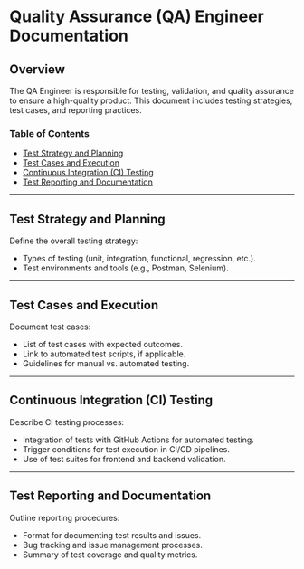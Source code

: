 # Quality Assurance (QA) Engineer Documentation

## Overview

The QA Engineer is responsible for testing, validation, and quality assurance to ensure a high-quality product. This document includes testing strategies, test cases, and reporting practices.

### Table of Contents

- [Test Strategy and Planning](#test-strategy-and-planning)
- [Test Cases and Execution](#test-cases-and-execution)
- [Continuous Integration (CI) Testing](#continuous-integration-ci-testing)
- [Test Reporting and Documentation](#test-reporting-and-documentation)

---

## Test Strategy and Planning

Define the overall testing strategy:
- Types of testing (unit, integration, functional, regression, etc.).
- Test environments and tools (e.g., Postman, Selenium).

---

## Test Cases and Execution

Document test cases:
- List of test cases with expected outcomes.
- Link to automated test scripts, if applicable.
- Guidelines for manual vs. automated testing.

---

## Continuous Integration (CI) Testing

Describe CI testing processes:
- Integration of tests with GitHub Actions for automated testing.
- Trigger conditions for test execution in CI/CD pipelines.
- Use of test suites for frontend and backend validation.

---

## Test Reporting and Documentation

Outline reporting procedures:
- Format for documenting test results and issues.
- Bug tracking and issue management processes.
- Summary of test coverage and quality metrics.
